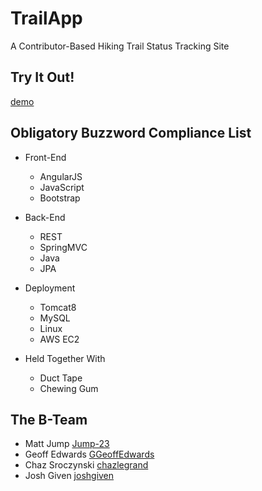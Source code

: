# TrailApp

A Contributor-Based Hiking Trail Status Tracking Site

## Try It Out!
[demo](https://joshgiven.com:8080/TrailAppREST)

## Obligatory Buzzword Compliance List
- Front-End
  - AngularJS
  - JavaScript
  - Bootstrap

- Back-End
  - REST
  - SpringMVC
  - Java
  - JPA

- Deployment
  - Tomcat8
  - MySQL
  - Linux
  - AWS EC2
  
- Held Together With
  - Duct Tape
  - Chewing Gum

## The B-Team
- Matt Jump [Jump-23](https://github.com/Jump-23)
- Geoff Edwards [GGeoffEdwards](https://github.com/GGeoffEdwards)
- Chaz Sroczynski [chazlegrand](https://github.com/chazlegrand)
- Josh Given [joshgiven](https://github.com/joshgiven)
